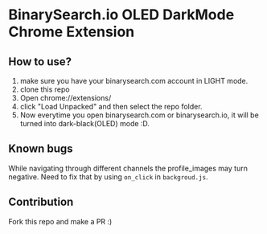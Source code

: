 # BinarySearch.io OLED DarkMode Chrome Extension

## How to use?
1. make sure you have your binarysearch.com account in LIGHT mode.
2. clone this repo
3. Open chrome://extensions/
4. click "Load Unpacked" and then select the repo folder.
5. Now everytime you open binarysearch.com or binarysearch.io, it will be turned into dark-black(OLED) mode :D.


## Known bugs
While navigating through different channels the profile_images may turn negative. Need to fix that by using `on_click` in `backgroud.js`.

## Contribution
Fork this repo and make a PR :)